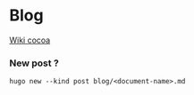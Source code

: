 # Blog

[Wiki cocoa](https://github.com/mtn/cocoa-eh-hugo-theme/wiki/Homepage)

### New post ?

```
hugo new --kind post blog/<document-name>.md
```
